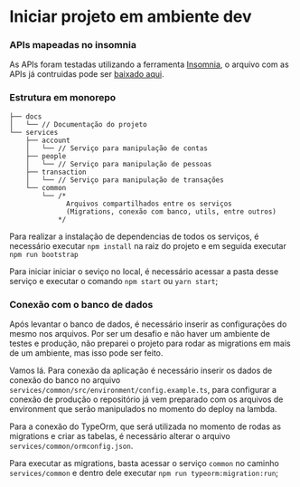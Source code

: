 # Iniciar projeto em ambiente dev

### APIs mapeadas no insomnia

As APIs foram testadas utilizando a ferramenta [Insomnia](https://insomnia.rest/), o arquivo com as APIs já contruidas pode ser [baixado aqui](insominia-map-apis.json).

### Estrutura em monorepo

```
├── docs
│   └── // Documentação do projeto
└── services
    ├── account
    │   └── // Serviço para manipulação de contas
    ├── people
    │   └── // Serviço para manipulação de pessoas
    ├── transaction
    │   └── // Serviço para manipulação de transações
    └── common
        └── /*
              Arquivos compartilhados entre os serviços
              (Migrations, conexão com banco, utils, entre outros)
            */
```

Para realizar a instalação de dependencias de todos os serviços, é necessário executar `npm install` na raiz do projeto e em seguida executar `npm run bootstrap`

Para iniciar iniciar o seviço no local, é necessário acessar a pasta desse serviço e executar o comando `npm start` ou `yarn start`;

### Conexão com o banco de dados

Após levantar o banco de dados, é necessário inserir as configurações do mesmo nos arquivos. Por ser um desafio e não haver um ambiente de testes e produção, não preparei o projeto para rodar as migrations em mais de um ambiente, mas isso pode ser feito.

Vamos lá. Para conexão da aplicação é necessário inserir os dados de conexão do banco no arquivo `services/common/src/environment/config.example.ts`, para configurar a conexão de produção o repositório já vem preparado com os arquivos de environment que serão manipulados no momento do deploy na lambda.

Para a conexão do TypeOrm, que será utilizada no momento de rodas as migrations e criar as tabelas, é necessário alterar o arquivo `services/common/ormconfig.json`.

Para executar as migrations, basta acessar o serviço `common` no caminho `services/common` e dentro dele executar `npm run typeorm:migration:run`;
